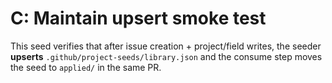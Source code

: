 <!--
title: "test-C: Maintain upsert smoke test"
labels: ["test","ci","github-admin","phase:phase-0"]
assignees: ["mfortin014"]
uid: "test-c-maintain-test-001"
parent_uid: "auto-gh-epic"
type: "Chore"
status: "Todo"
priority: "P2"
target: "mvp-0.7.0"
area: "ci"
doc: "docs/policy/ci_minimal.md"
-->

# C: Maintain upsert smoke test

This seed verifies that after issue creation + project/field writes, the seeder **upserts** `.github/project-seeds/library.json` and the consume step moves the seed to `applied/` in the same PR.
